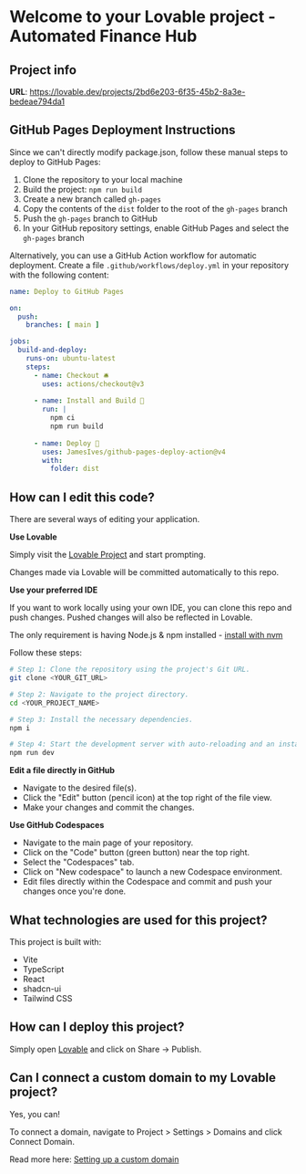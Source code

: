 
# Welcome to your Lovable project - Automated Finance Hub

## Project info

**URL**: https://lovable.dev/projects/2bd6e203-6f35-45b2-8a3e-bedeae794da1

## GitHub Pages Deployment Instructions

Since we can't directly modify package.json, follow these manual steps to deploy to GitHub Pages:

1. Clone the repository to your local machine
2. Build the project: `npm run build`
3. Create a new branch called `gh-pages`
4. Copy the contents of the `dist` folder to the root of the `gh-pages` branch
5. Push the `gh-pages` branch to GitHub
6. In your GitHub repository settings, enable GitHub Pages and select the `gh-pages` branch

Alternatively, you can use a GitHub Action workflow for automatic deployment.
Create a file `.github/workflows/deploy.yml` in your repository with the following content:

```yaml
name: Deploy to GitHub Pages

on:
  push:
    branches: [ main ]

jobs:
  build-and-deploy:
    runs-on: ubuntu-latest
    steps:
      - name: Checkout 🛎️
        uses: actions/checkout@v3
        
      - name: Install and Build 🔧
        run: |
          npm ci
          npm run build
          
      - name: Deploy 🚀
        uses: JamesIves/github-pages-deploy-action@v4
        with:
          folder: dist
```

## How can I edit this code?

There are several ways of editing your application.

**Use Lovable**

Simply visit the [Lovable Project](https://lovable.dev/projects/2bd6e203-6f35-45b2-8a3e-bedeae794da1) and start prompting.

Changes made via Lovable will be committed automatically to this repo.

**Use your preferred IDE**

If you want to work locally using your own IDE, you can clone this repo and push changes. Pushed changes will also be reflected in Lovable.

The only requirement is having Node.js & npm installed - [install with nvm](https://github.com/nvm-sh/nvm#installing-and-updating)

Follow these steps:

```sh
# Step 1: Clone the repository using the project's Git URL.
git clone <YOUR_GIT_URL>

# Step 2: Navigate to the project directory.
cd <YOUR_PROJECT_NAME>

# Step 3: Install the necessary dependencies.
npm i

# Step 4: Start the development server with auto-reloading and an instant preview.
npm run dev
```

**Edit a file directly in GitHub**

- Navigate to the desired file(s).
- Click the "Edit" button (pencil icon) at the top right of the file view.
- Make your changes and commit the changes.

**Use GitHub Codespaces**

- Navigate to the main page of your repository.
- Click on the "Code" button (green button) near the top right.
- Select the "Codespaces" tab.
- Click on "New codespace" to launch a new Codespace environment.
- Edit files directly within the Codespace and commit and push your changes once you're done.

## What technologies are used for this project?

This project is built with:

- Vite
- TypeScript
- React
- shadcn-ui
- Tailwind CSS

## How can I deploy this project?

Simply open [Lovable](https://lovable.dev/projects/2bd6e203-6f35-45b2-8a3e-bedeae794da1) and click on Share -> Publish.

## Can I connect a custom domain to my Lovable project?

Yes, you can!

To connect a domain, navigate to Project > Settings > Domains and click Connect Domain.

Read more here: [Setting up a custom domain](https://docs.lovable.dev/tips-tricks/custom-domain#step-by-step-guide)
